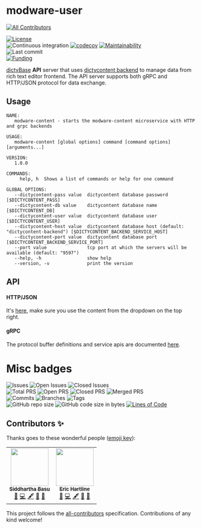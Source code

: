 # modware-user
<!-- ALL-CONTRIBUTORS-BADGE:START - Do not remove or modify this section -->
[![All Contributors](https://img.shields.io/badge/all_contributors-2-orange.svg?style=flat-square)](#contributors-)
<!-- ALL-CONTRIBUTORS-BADGE:END -->

[![License](https://img.shields.io/badge/License-BSD%202--Clause-blue.svg)](LICENSE)  
![Continuous integration](https://github.com/dictyBase/modware-content/workflows/Continuous%20integration/badge.svg)
[![codecov](https://codecov.io/gh/dictyBase/modware-content/branch/develop/graph/badge.svg)](https://codecov.io/gh/dictyBase/modware-content)
[![Maintainability](https://api.codeclimate.com/v1/badges/21ed283a6186cfa3d003/maintainability)](https://codeclimate.com/github/dictyBase/modware-content/maintainability)  
![Last commit](https://badgen.net/github/last-commit/dictyBase/modware-content/develop)   
[![Funding](https://badgen.net/badge/Funding/Rex%20L%20Chisholm,dictyBase,DCR/yellow?list=|)](https://projectreporter.nih.gov/project_info_description.cfm?aid=10024726&icde=0)

[dictyBase](http://dictybase.org) **API** server that uses [dictycontent
backend](https://github.com/dictybase-docker/dictycontent-postgres) to manage
data from rich text editor frontend. The API server supports both gRPC and
HTTP/JSON protocol for data exchange.

## Usage

```
NAME:
   modware-content - starts the modware-content microservice with HTTP and grpc backends

USAGE:
   modware-content [global options] command [command options] [arguments...]

VERSION:
   1.0.0

COMMANDS:
     help, h  Shows a list of commands or help for one command

GLOBAL OPTIONS:
   --dictycontent-pass value  dictycontent database password [$DICTYCONTENT_PASS]
   --dictycontent-db value    dictycontent database name [$DICTYCONTENT_DB]
   --dictycontent-user value  dictycontent database user [$DICTYCONTENT_USER]
   --dictycontent-host value  dictycontent database host (default: "dictycontent-backend") [$DICTYCONTENT_BACKEND_SERVICE_HOST]
   --dictycontent-port value  dictycontent database port [$DICTYCONTENT_BACKEND_SERVICE_PORT]
   --port value               tcp port at which the servers will be available (default: "9597")
   --help, -h                 show help
   --version, -v              print the version

```

## API

#### HTTP/JSON

It's [here](https://dictybase.github.io/dictybase-api), make sure you use the content from the dropdown on the top right.

#### gRPC

The protocol buffer definitions and service apis are documented
[here](https://github.com/dictyBase/dictybaseapis/tree/master/dictybase/content).

# Misc badges
![Issues](https://badgen.net/github/issues/dictyBase/modware-content)
![Open Issues](https://badgen.net/github/open-issues/dictyBase/modware-content)
![Closed Issues](https://badgen.net/github/closed-issues/dictyBase/modware-content)  
![Total PRS](https://badgen.net/github/prs/dictyBase/modware-content)
![Open PRS](https://badgen.net/github/open-prs/dictyBase/modware-content)
![Closed PRS](https://badgen.net/github/closed-prs/dictyBase/modware-content)
![Merged PRS](https://badgen.net/github/merged-prs/dictyBase/modware-content)  
![Commits](https://badgen.net/github/commits/dictyBase/modware-content/develop)
![Branches](https://badgen.net/github/branches/dictyBase/modware-content)
![Tags](https://badgen.net/github/tags/dictyBase/modware-content/?color=cyan)  
![GitHub repo size](https://img.shields.io/github/repo-size/dictyBase/modware-content?style=plastic)
![GitHub code size in bytes](https://img.shields.io/github/languages/code-size/dictyBase/modware-content?style=plastic)
[![Lines of Code](https://badgen.net/codeclimate/loc/dictyBase/modware-content)](https://codeclimate.com/github/dictyBase/modware-content/code)  

## Contributors ✨

Thanks goes to these wonderful people ([emoji key](https://allcontributors.org/docs/en/emoji-key)):

<!-- ALL-CONTRIBUTORS-LIST:START - Do not remove or modify this section -->
<!-- prettier-ignore-start -->
<!-- markdownlint-disable -->
<table>
  <tr>
    <td align="center"><a href="http://cybersiddhu.github.com/"><img src="https://avatars3.githubusercontent.com/u/48740?v=4" width="100px;" alt=""/><br /><sub><b>Siddhartha Basu</b></sub></a><br /><a href="https://github.com/dictyBase/modware-content/issues?q=author%3Acybersiddhu" title="Bug reports">🐛</a> <a href="https://github.com/dictyBase/modware-content/commits?author=cybersiddhu" title="Code">💻</a> <a href="#content-cybersiddhu" title="Content">🖋</a> <a href="https://github.com/dictyBase/modware-content/commits?author=cybersiddhu" title="Documentation">📖</a> <a href="#maintenance-cybersiddhu" title="Maintenance">🚧</a></td>
    <td align="center"><a href="http://www.erichartline.net/"><img src="https://avatars3.githubusercontent.com/u/13489381?v=4" width="100px;" alt=""/><br /><sub><b>Eric Hartline</b></sub></a><br /><a href="https://github.com/dictyBase/modware-content/issues?q=author%3Awildlifehexagon" title="Bug reports">🐛</a> <a href="https://github.com/dictyBase/modware-content/commits?author=wildlifehexagon" title="Code">💻</a> <a href="#content-wildlifehexagon" title="Content">🖋</a> <a href="https://github.com/dictyBase/modware-content/commits?author=wildlifehexagon" title="Documentation">📖</a> <a href="#maintenance-wildlifehexagon" title="Maintenance">🚧</a></td>
  </tr>
</table>

<!-- markdownlint-enable -->
<!-- prettier-ignore-end -->
<!-- ALL-CONTRIBUTORS-LIST:END -->

This project follows the [all-contributors](https://github.com/all-contributors/all-contributors) specification. Contributions of any kind welcome!
